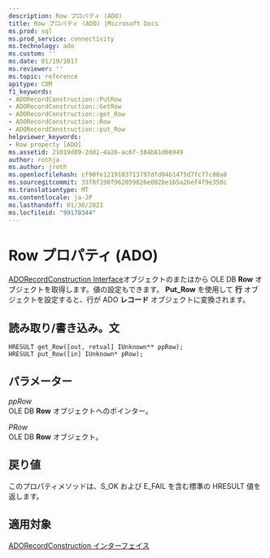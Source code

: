 ```yaml
---
description: Row プロパティ (ADO)
title: Row プロパティ (ADO) |Microsoft Docs
ms.prod: sql
ms.prod_service: connectivity
ms.technology: ado
ms.custom: ''
ms.date: 01/19/2017
ms.reviewer: ''
ms.topic: reference
apitype: COM
f1_keywords:
- ADORecordConstruction::PutRow
- ADORecordConstruction::GetRow
- ADORecordConstruction::get_Row
- ADORecordConstruction::Row
- ADORecordConstruction::put_Row
helpviewer_keywords:
- Row property [ADO]
ms.assetid: 21019d89-2dd1-4a26-ac6f-384b81d66949
author: rothja
ms.author: jroth
ms.openlocfilehash: cf90fe1219103713797dfd04b1475d7fc77c80a0
ms.sourcegitcommit: 33f0f190f962059826e002be165a2bef4f9e350c
ms.translationtype: MT
ms.contentlocale: ja-JP
ms.lasthandoff: 01/30/2021
ms.locfileid: "99170344"
---
```

# <a name="row-property-ado"></a>Row プロパティ (ADO)
[ADORecordConstruction Interface](./adorecordconstruction-interface.md)オブジェクトのまたはから OLE DB **Row** オブジェクトを取得します。値の設定もできます。 **Put_Row** を使用して **行** オブジェクトを設定すると、行が ADO **レコード** オブジェクトに変換されます。  
  
## <a name="readwritesyntax"></a>読み取り/書き込み。文  
  
```  
HRESULT get_Row([out, retval] IUnknown** ppRow);  
HRESULT put_Row([in] IUnknown* pRow);  
```  
  
## <a name="parameters"></a>パラメーター  
 *ppRow*  
 OLE DB **Row** オブジェクトへのポインター。  
  
 *PRow*  
 OLE DB **Row** オブジェクト。  
  
## <a name="return-values"></a>戻り値  
 このプロパティメソッドは、S_OK および E_FAIL を含む標準の HRESULT 値を返します。  
  
## <a name="applies-to"></a>適用対象  
 [ADORecordConstruction インターフェイス](./adorecordconstruction-interface.md)